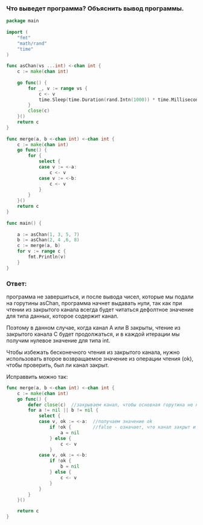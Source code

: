 ### Что выведет программа? Объяснить вывод программы.

```go
package main
 
import (
    "fmt"
    "math/rand"
    "time"
)
 
func asChan(vs ...int) <-chan int {
	c := make(chan int)
	
	go func() {
		for _, v := range vs {
			c <- v
			time.Sleep(time.Duration(rand.Intn(1000)) * time.Millisecond)
		}
		close(c)
	}()
	return c
}
 
func merge(a, b <-chan int) <-chan int {
	c := make(chan int)
   	go func() {
       	for {
           	select {
            case v := <-a:
               	c <- v
            case v := <-b:
            	c <- v
        	}
    	}
	}()
	return c
}
 
func main() {
 
	a := asChan(1, 3, 5, 7)
	b := asChan(2, 4 ,6, 8)
	c := merge(a, b)
	for v := range c {
		fmt.Println(v)
	}
}
```

### Ответ: 

программа не завершиться, и после вывода чисел, которые мы подали на горутины asChan, программа начнет выдавать нули, так как при чтении из закрытого канала всегда будет читаться дефолтное значение для типа данных, которое содержит канал.

Поэтому в данном случае, когда канал А или В закрыты, чтение из закрытого канала С будет продолжаться, и в каждой итерации мы получим нулевое значение для типа int.

Чтобы избежать бесконечного чтения из закрытого канала, нужно использовать второе возвращаемое значение из операции чтения (ok), чтобы проверить, был ли канал закрыт.

Исправвить можно так:

```go
func merge(a, b <-chan int) <-chan int {
	c := make(chan int)
	go func() {
		defer close(c)	//закрываем канал, чтобы основная горутина не ждала ответа и не случился deadlock
		for a != nil || b != nil {
			select {
			case v, ok := <-a: 	//получаем значение ok
				if !ok {		//false - означает, что канал закрыт и мы присваиваем a значение nil
					a = nil
				} else {
					c <- v
				}
			case v, ok := <-b:
				if !ok {
					b = nil
				} else {
					c <- v
				}
			}
		}
	}()

	return c
}
```




